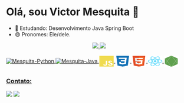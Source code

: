 # Olá, sou Victor Mesquita 👋

- 🌱 Estudando: Desenvolvimento Java Spring Boot
- 😄 Pronomes: Ele/dele.

<div align="center">
  <a href="https://github.com/victormesquitta">
  <img height="180em" src="https://github-readme-stats.vercel.app/api?username=victormesquitta&show_icons=true&theme=dracula&include_all_commits=true&count_private=true"/>
  <img height="180em" src="https://github-readme-stats.vercel.app/api/top-langs/?username=victormesquitta&layout=compact&langs_count=7&theme=dracula"/>
</div>
  
<div style="display: inline_block"><br>
  <img align="center" alt="Mesquita-Python" height="30" width="40" src="https://cdn.jsdelivr.net/gh/devicons/devicon/icons/python/python-original.svg">
  <img align="center" alt="Mesquita-Java" height="30" width="40" src="https://cdn.jsdelivr.net/gh/devicons/devicon/icons/java/java-original.svg">
  <img align="center" alt="Mesquita-Js" height="30" width="40" src="https://raw.githubusercontent.com/devicons/devicon/master/icons/javascript/javascript-plain.svg">
  <img align="center" alt="Mesquita-CSS3" height="30" width="40" src="https://raw.githubusercontent.com/devicons/devicon/master/icons/css3/css3-plain.svg">
  <img align="center" alt="Mesquita-HTML5" height="30" width="40" src="https://raw.githubusercontent.com/devicons/devicon/master/icons/html5/html5-original.svg">
  <img align="center" alt="Mesquita-React" height="30" width="40" src="https://raw.githubusercontent.com/devicons/devicon/master/icons/react/react-original.svg">
  <img align="center" alt="Mesquita-NodeJS" height="30" width="40" src="https://raw.githubusercontent.com/devicons/devicon/master/icons/nodejs/nodejs-plain.svg">
</div>
  
  ## 
  
<div>
  <h3>Contato:</h3>
  <a href = "mailto:mvictormesquita@gmail.com" target="_blank"><img src="https://img.shields.io/badge/-Gmail-%23333?style=for-the-badge&logo=gmail&logoColor=red"></a>
  <a href="https://linkedin.com/in/victor-mesquit" target="_blank"><img src="https://img.shields.io/badge/-LinkedIn-%230077B5?style=for-the-badge&logo=linkedin&logoColor=white"></a>   
</div>
